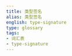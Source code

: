 ```yaml
---
title: 类型签名
alias: 类型签名
english: type-signature
type: glossary
tags:
- 词汇表
- type-signature
---
```

